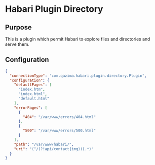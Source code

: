 # Habari Plugin Directory
## Purpose
This is a plugin which permit Habari to explore files and directories and serve them.

## Configuration
```json
{
  "connectionType": "com.qazima.habari.plugin.directory.Plugin",
  "configuration": {
    "defaultPages": [
      "index.htm",
      "index.html",
      "default.html"
    ],
    "errorPages": [
      {
        "404": "/var/www/errors/404.html"
      },
      {
        "500": "/var/www/errors/500.html"
      }
    ],
    "path": "/var/www/habari/",
    "uri": "(^/(?!api/contact|img))(.*)"
  }
}
```
